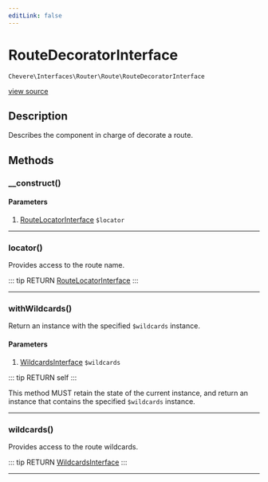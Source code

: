 ```yaml
---
editLink: false
---
```


# RouteDecoratorInterface

`Chevere\Interfaces\Router\Route\RouteDecoratorInterface`

[view source](https://github.com/chevere/chevere/blob/master/Router/Route/RouteDecoratorInterface.php)

## Description

Describes the component in charge of decorate a route.

## Methods

### __construct()

#### Parameters

1. [RouteLocatorInterface](./RouteLocatorInterface.md) `$locator`

---

### locator()

Provides access to the route name.

::: tip RETURN
[RouteLocatorInterface](./RouteLocatorInterface.md)
:::

---

### withWildcards()

Return an instance with the specified `$wildcards` instance.

#### Parameters

1. [WildcardsInterface](./WildcardsInterface.md) `$wildcards`

::: tip RETURN
self
:::

This method MUST retain the state of the current instance, and return
an instance that contains the specified `$wildcards` instance.

---

### wildcards()

Provides access to the route wildcards.

::: tip RETURN
[WildcardsInterface](./WildcardsInterface.md)
:::

---
